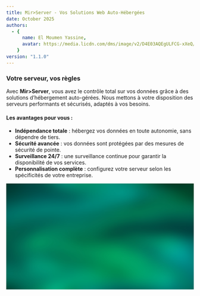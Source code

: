 ```yaml
---
title: Mir>Server - Vos Solutions Web Auto-Hébergées
date: October 2025
authors:
  - {
      name: El Moumen Yassine,
      avatar: https://media.licdn.com/dms/image/v2/D4E03AQEgULFCG-xXeQ/profile-displayphoto-shrink_400_400/profile-displayphoto-shrink_400_400/0/1719110529789?e=1734566400&v=beta&t=zjFkF1p0_DeSNz7XhteXWSDLo9QMLrjUZitNkVtyGok,
    }
version: "1.1.0"
---
```


### Votre serveur, vos règles

Avec **Mir>Server**, vous avez le contrôle total sur vos données grâce à des solutions d’hébergement auto-gérées. Nous mettons à votre disposition des serveurs performants et sécurisés, adaptés à vos besoins.

#### Les avantages pour vous :

- **Indépendance totale** : hébergez vos données en toute autonomie, sans dépendre de tiers.
- **Sécurité avancée** : vos données sont protégées par des mesures de sécurité de pointe.
- **Surveillance 24/7** : une surveillance continue pour garantir la disponibilité de vos services.
- **Personnalisation complète** : configurez votre serveur selon les spécificités de votre entreprise.

![mir-server-image](https://raw.githubusercontent.com/numerimondes/branding/refs/heads/main/Produits/weaver/green-bg-gradient.png)
